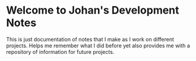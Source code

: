 # Welcome to Johan's Development Notes
This is just documentation of notes that I make as I work on different projects. Helps me remember what I did before yet also provides me with a repository of information for future projects.